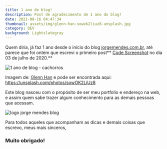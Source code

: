 ```yaml
---
title: 1 ano de blog!
description: Post de agradecimento de 1 ano do blog!
date: 2021-08-16 04:47:34
thumbnail: assets/img/glenn-han-sowok2liuz8-unsplash.jpg
category: DEV
background: Lightslategray
---
```

Quem diria, já faz 1 ano desde o início do blog [jorgemendes.com.br](https://jorgemendes.com.br/), até parece que foi ontem que escrevi o primeiro post** [Code Screenshot](https://jorgemendes.com.br/code-screenshot/) no dia 03 de julho de 2020.**

![1 ano de blog - cachorros](assets/img/glenn-han-sowok2liuz8-unsplash.jpg "1 ano de blog - cachorros")

Imagem de: [Glenn Han](https://unsplash.com/@sageforest) e pode ser encontrada aqui: <https://unsplash.com/photos/sowOK2LiUz8>

Este blog nasceu com o propósito de ser meu portfolio e endereço na web, e assim quem sabe trazer algum conhecimento para as demais pessoas que acessam.

![logo jorge mendes blog](assets/img/icon.png "logo jorge mendes blog")

Para todos aqueles que acompanham as dicas e demais coisas que escrevo, meus mais sinceros,

### **Muito obrigado!**